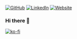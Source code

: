 
[![GitHub](https://img.shields.io/badge/GitHub-@josephinealinea-blue?logo=github&logoColor=white)](https://github.com/josephinealinea)
[![LinkedIn](https://img.shields.io/badge/LinkedIn-in-blue?logo=linkedin)](https://www.linkedin.com/in/josephinealinea/)
[![Website](https://img.shields.io/badge/Website-josephinealinea.dev-blue?logo=google-chrome&logoColor=white)](https://josephinealinea.dev)

### Hi there 👋

<!--
**josephinealinea/josephinealinea** is a ✨ _special_ ✨ repository because its `README.md` (this file) appears on your GitHub profile.

Here are some ideas to get you started:

- 🔭 I’m currently working on ...
- 🌱 I’m currently learning ...
- 👯 I’m looking to collaborate on ...
- 🤔 I’m looking for help with ...
- 💬 Ask me about ...
- 📫 How to reach me: ...
- 😄 Pronouns: ...
- ⚡ Fun fact: ...
-->

[![ko-fi](https://ko-fi.com/img/githubbutton_sm.svg)](https://ko-fi.com/P5P1U54E8)
